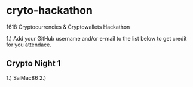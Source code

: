 # cryto-hackathon
1618 Cryptocurrencies &amp; Cryptowallets Hackathon

1.) Add your GitHub username and/or e-mail to the list below to get credit for you attendace.


Crypto Night 1
------------------
1.) SalMac86
2.)
